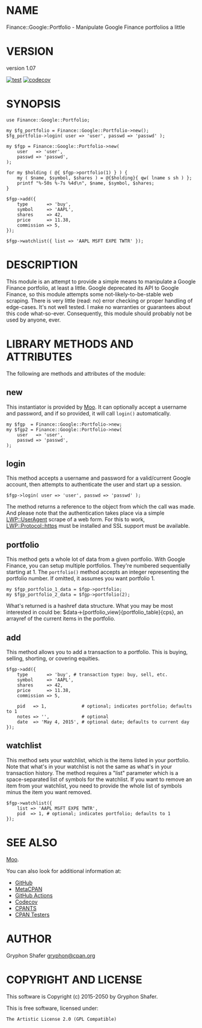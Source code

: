 # NAME

Finance::Google::Portfolio - Manipulate Google Finance portfolios a little

# VERSION

version 1.07

[![test](https://github.com/gryphonshafer/Finance-Google-Portfolio/workflows/test/badge.svg)](https://github.com/gryphonshafer/Finance-Google-Portfolio/actions?query=workflow%3Atest)
[![codecov](https://codecov.io/gh/gryphonshafer/Finance-Google-Portfolio/graph/badge.svg)](https://codecov.io/gh/gryphonshafer/Finance-Google-Portfolio)

# SYNOPSIS

    use Finance::Google::Portfolio;

    my $fg_portfolio = Finance::Google::Portfolio->new();
    $fg_portfolio->login( user => 'user', passwd => 'passwd' );

    my $fgp = Finance::Google::Portfolio->new(
        user   => 'user',
        passwd => 'passwd',
    );

    for my $holding ( @{ $fgp->portfolio(1) } ) {
        my ( $name, $symbol, $shares ) = @{$holding}{ qw( lname s sh ) };
        printf "%-50s %-7s %4d\n", $name, $symbol, $shares;
    }

    $fgp->add({
        type       => 'buy',
        symbol     => 'AAPL',
        shares     => 42,
        price      => 11.38,
        commission => 5,
    });

    $fgp->watchlist({ list => 'AAPL MSFT EXPE TWTR' });

# DESCRIPTION

This module is an attempt to provide a simple means to manipulate a Google
Finance portfolio, at least a little. Google deprecated its API to Google
Finance, so this module attempts some not-likely-to-be-stable web scraping.
There is very little (read: no) error checking or proper handling of edge-cases.
It's not well tested. I make no warranties or guarantees about this code
what-so-ever. Consequently, this module should probably not be used by anyone,
ever.

# LIBRARY METHODS AND ATTRIBUTES

The following are methods and attributes of the module:

## new

This instantiator is provided by [Moo](https://metacpan.org/pod/Moo). It can optionally accept a username
and password, and if so provided, it will call `login()` automatically.

    my $fgp  = Finance::Google::Portfolio->new;
    my $fgp2 = Finance::Google::Portfolio->new(
        user   => 'user',
        passwd => 'passwd',
    );

## login

This method accepts a username and password for a valid/current Google account,
then attempts to authenticate the user and start up a session.

    $fgp->login( user => 'user', passwd => 'passwd' );

The method returns a reference to the object from which the call was made. And
please note that the authentication takes place via a simple [LWP::UserAgent](https://metacpan.org/pod/LWP%3A%3AUserAgent)
scrape of a web form. For this to work, [LWP::Protocol::https](https://metacpan.org/pod/LWP%3A%3AProtocol%3A%3Ahttps) must be
installed and SSL support must be available.

## portfolio

This method gets a whole lot of data from a given portfolio. With Google Finance,
you can setup multiple portfolios. They're numbered sequentially starting at 1.
The `portfolio()` method accepts an integer representing the portfolio number.
If omitted, it assumes you want portfolio 1.

    my $fgp_portfolio_1_data = $fgp->portfolio;
    my $fgp_portfolio_2_data = $fgp->portfolio(2);

What's returned is a hashref data structure. What you may be most interested
in could be: $data->{portfolio\_view}{portfolio\_table}{cps}, an arrayref of
the current items in the portfolio.

## add

This method allows you to add a transaction to a portfolio. This is buying,
selling, shorting, or covering equities.

    $fgp->add({
        type       => 'buy', # transaction type: buy, sell, etc.
        symbol     => 'AAPL',
        shares     => 42,
        price      => 11.38,
        commission => 5,

        pid   => 1,             # optional; indicates portfolio; defaults to 1
        notes => '',            # optional
        date  => 'May 4, 2015', # optional date; defaults to current day
    });

## watchlist

This method sets your watchlist, which is the items listed in your portfolio.
Note that what's in your watchlist is not the same as what's in your transaction
history. The method requires a "list" parameter which is a space-separated
list of symbols for the watchlist. If you want to remove an item from your
watchlist, you need to provide the whole list of symbols minus the item you
want removed.

    $fgp->watchlist({
        list => 'AAPL MSFT EXPE TWTR',
        pid  => 1, # optional; indicates portfolio; defaults to 1
    });

# SEE ALSO

[Moo](https://metacpan.org/pod/Moo).

You can also look for additional information at:

- [GitHub](https://github.com/gryphonshafer/Finance-Google-Portfolio)
- [MetaCPAN](https://metacpan.org/pod/Finance::Google::Portfolio)
- [GitHub Actions](https://github.com/gryphonshafer/Finance-Google-Portfolio/actions)
- [Codecov](https://codecov.io/gh/gryphonshafer/Finance-Google-Portfolio)
- [CPANTS](http://cpants.cpanauthors.org/dist/Finance-Google-Portfolio)
- [CPAN Testers](http://www.cpantesters.org/distro/G/Finance-Google-Portfolio.html)

# AUTHOR

Gryphon Shafer <gryphon@cpan.org>

# COPYRIGHT AND LICENSE

This software is Copyright (c) 2015-2050 by Gryphon Shafer.

This is free software, licensed under:

    The Artistic License 2.0 (GPL Compatible)
